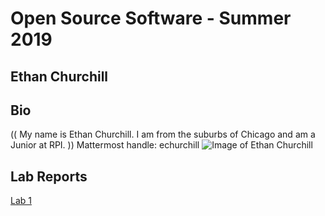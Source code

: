 # Open Source Software - Summer 2019
## Ethan Churchill

## Bio
(( My name is Ethan Churchill. I am from the suburbs of Chicago and am a Junior at RPI.  ))
Mattermost handle: echurchill
![Image of Ethan Churchill](https://i.gyazo.com/dbe84d717ed7ea5e2075500c78c603c5.png)

## Lab Reports
[Lab 1](labs/lab-01/report.md)
